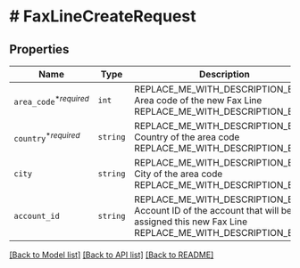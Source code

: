 # # FaxLineCreateRequest



## Properties

Name | Type | Description | Notes
------------ | ------------- | ------------- | -------------
| `area_code`<sup>*_required_</sup> | ```int``` | REPLACE_ME_WITH_DESCRIPTION_BEGIN Area code of the new Fax Line REPLACE_ME_WITH_DESCRIPTION_END |  |
| `country`<sup>*_required_</sup> | ```string``` | REPLACE_ME_WITH_DESCRIPTION_BEGIN Country of the area code REPLACE_ME_WITH_DESCRIPTION_END |  |
| `city` | ```string``` | REPLACE_ME_WITH_DESCRIPTION_BEGIN City of the area code REPLACE_ME_WITH_DESCRIPTION_END |  |
| `account_id` | ```string``` | REPLACE_ME_WITH_DESCRIPTION_BEGIN Account ID of the account that will be assigned this new Fax Line REPLACE_ME_WITH_DESCRIPTION_END |  |

[[Back to Model list]](../../README.md#models) [[Back to API list]](../../README.md#endpoints) [[Back to README]](../../README.md)
